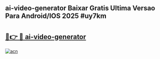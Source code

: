 ## ai-video-generator Baixar Gratis Ultima Versao Para Android/IOS 2025 #uy7km

# <h2><a href="https://ainizakaria.my?title=ai-video-generator&ref=20M">🔗👉 🔴 ai-video-generator</a></h2>

[![acn](https://github.com/user-attachments/assets/0f9c940e-d8b0-45ae-aac7-cd30a18b3e1c)](https://ainizakaria.my?title=ai-video-generator&ref=20M)


